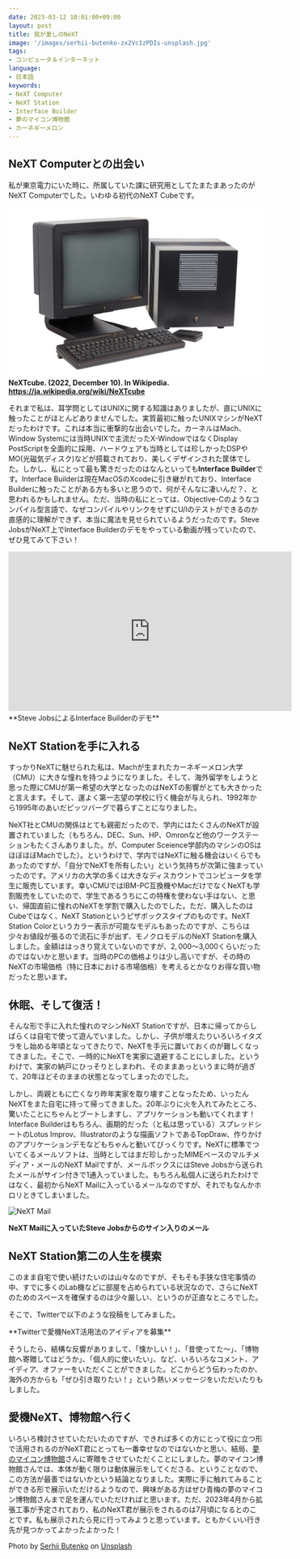 ```yaml
---
date: 2023-03-12 10:01:00+09:00
layout: post
title: 我が愛しのNeXT
image: '/images/serhii-butenko-zx2Vc1zPDIs-unsplash.jpg'
tags:
- コンピュータ＆インターネット
language:
- 日本語
keywords:
- NeXT Computer
- NeXT Station
- Interface Builder
- 夢のマイコン博物館
- カーネギーメロン
---
```


## NeXT Computerとの出会い

私が東京電力にいた時に、所属していた課に研究用としてたまたまあったのがNeXT Computerでした。いわゆる初代のNeXT Cubeです。

![NeXT Cube](/images/1620px-NEXT_Cube-IMG_7154.jpg)
**NeXTcube. (2022, December 10). In Wikipedia. https://ja.wikipedia.org/wiki/NeXTcube**

それまで私は、耳学問としてはUNIXに関する知識はありましたが、直にUNIXに触ったことがほとんどありませんでした。実質最初に触ったUNIXマシンがNeXTだったわけです。これは本当に衝撃的な出会いでした。カーネルはMach、Window Systemには当時UNIXで主流だったX-WindowではなくDisplay PostScriptを全面的に採用、ハードウェアも当時としては珍しかったDSPやMO(光磁気ディスク)などが搭載されており、美しくデザインされた筐体でした。しかし、私にとって最も驚きだったのはなんといっても**Interface Builder**です。Interface Builderは現在MacOSのXcodeに引き継がれており、Interface Builderに触ったことがある方も多いと思うので、何がそんなに凄いんだ？、と思われるかもしれません。ただ、当時の私にとっては、Objective-Cのようなコンパイル型言語で、なぜコンパイルやリンクをせずにU/Iのテストができるのか直感的に理解ができず、本当に魔法を見せられているようだったのです。Steve JobsがNeXT上でInterface Builderのデモをやっている動画が残っていたので、ぜひ見てみて下さい！

<iframe width="560" height="315" src="https://www.youtube.com/embed/dl0CbKYUFTY" title="YouTube video player" frameborder="0" allow="accelerometer; autoplay; clipboard-write; encrypted-media; gyroscope; picture-in-picture; web-share" allowfullscreen></iframe>
**Steve JobsによるInterface Builderのデモ**

## NeXT Stationを手に入れる

すっかりNeXTに魅せられた私は、Machが生まれたカーネギーメロン大学（CMU）に大きな憧れを持つようになりました。そして、海外留学をしようと思った際にCMUが第一希望の大学となったのはNeXTの影響がとても大きかったと言えます。そして、運よく第一志望の学校に行く機会が与えられ、1992年から1995年のあいだピッツバーグで暮らすことになりました。

NeXT社とCMUの関係はとても親密だったので、学内にはたくさんのNeXTが設置されていました（もちろん、DEC、Sun、HP、Omronなど他のワークステーションもたくさんありました。が、Computer Sceience学部内のマシンのOSはほぼほぼMachでした）。というわけで、学内ではNeXTに触る機会はいくらでもあったのですが、「自分でNeXTを所有したい」という気持ちが次第に強まっていったのです。アメリカの大学の多くは大きなディスカウントでコンピュータを学生に販売しています。幸いCMUではIBM-PC互換機やMacだけでなくNeXTも学割販売をしていたので、学生であるうちにこの特権を使わない手はない、と思い、帰国直前に憧れのNeXTを学割で購入したのでした。ただ、購入したのはCubeではなく、NeXT Stationというピザボックスタイプのものです。NeXT Station Colorというカラー表示が可能なモデルもあったのですが、こちらは少々お値段が張るので流石に手が出ず、モノクロモデルのNeXT Stationを購入しました。金額ははっきり覚えていないのですが、$2,000〜$3,000くらいだったのではないかと思います。当時のPCの価格よりは少し高いですが、その時のNeXTの市場価格（特に日本における市場価格）を考えるとかなりお得な買い物だったと思います。

## 休眠、そして復活！

そんな形で手に入れた憧れのマシンNeXT Stationですが、日本に帰ってからしばらくは自宅で使って遊んでいました。しかし、子供が増えたりいろいろイタズラをし始める年頃となってきたりで、NeXTを手元に置いておくのが難しくなってきました。そこで、一時的にNeXTを実家に退避することにしました。というわけで、実家の納戸にひっそりとしまわれ、そのままあっというまに時が過ぎて、20年ほどそのままの状態となってしまったのでした。

しかし、両親ともに亡くなり昨年実家を取り壊すことなったため、いったんNeXTをまた自宅に持って帰ってきました。20年ぶりに火を入れてみたところ、驚いたことにちゃんとブートしますし、アプリケーションも動いてくれます！　Interface Builderはもちろん、画期的だった（と私は思っている）スプレッドシートのLotus Improv、Illustratorのような描画ソフトであるTopDraw、作りかけのアプリケーションデモなどもちゃんと動いてびっくりです。NeXTに標準でついてくるメールソフトは、当時としてはまだ珍しかったMIMEベースのマルチメディア・メールのNeXT Mailですが、メールボックスにはSteve Jobsから送られたメールがサイン付きで1通入っていました。もちろん私個人に送られたわけではなく、最初からNeXT Mailに入っているメールなのですが、それでもなんかホロリときてしまいました。

![NeXT Mail]({{site.baseurl}}/images/IMG_9695.jpg)

**NeXT Mailに入っていたSteve Jobsからのサイン入りのメール**

## NeXT Station第二の人生を模索

このまま自宅で使い続けたいのは山々なのですが、そもそも手狭な住宅事情の中、すでに多くのLab機などに部屋を占められている状況なので、さらにNeXTのためのスペースを確保するのは少々厳しい、というのが正直なところでした。

そこで、Twitterで以下のような投稿をしてみました。

<blockquote class="twitter-tweet" data-conversation="none"><a href="https://twitter.com/motonori_shindo/status/1622379485382451200?s=20"></a></blockquote>
<script async="" src="//platform.twitter.com/widgets.js" charset="utf-8"></script>
**Twitterで愛機NeXT活用法のアイディアを募集**

そうしたら、結構な反響がありまして、「懐かしい！」、「昔使ってた〜」、「博物館へ寄贈してはどうか」、「個人的に使いたい」、など、いろいろなコメント、アイディア、オファーをいただくことができました。どこからどう伝わったのか、海外の方からも「ぜひ引き取りたい！」という熱いメッセージをいただいたりもしました。

## 愛機NeXT、博物館へ行く

いろいろ検討させていただいたのですが、できれば多くの方にとって役に立つ形で活用されるのがNeXT君にとっても一番幸せなのではないかと思い、結局、[夢のマイコン博物館](https://www.gijyutu-shounen.co.jp/Library/museum/index.html)さんに寄贈をさせていただくことにしました。夢のマイコン博物館さんでは、本体が動く限りは動体展示をしてくださる、ということなので、この方法が最善ではないかという結論となりました。実際に手に触れてみることができる形で展示いただけるようなので、興味がある方はぜひ青梅の夢のマイコン博物館さんまで足を運んでいただければと思います。ただ、2023年4月から拡張工事が予定されており、私のNeXT君が展示をされるのは7月頃になるとのことです。私も展示されたら見に行ってみようと思っています。ともかくいい行き先が見つかってよかったよかった！

Photo by [Serhii Butenko](https://unsplash.com/@serejahh?utm_source=unsplash&utm_medium=referral&utm_content=creditCopyText) on [Unsplash](https://unsplash.com/s/photos/next-computer?utm_source=unsplash&utm_medium=referral&utm_content=creditCopyText)
